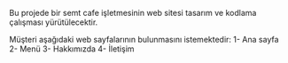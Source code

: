 Bu projede bir semt cafe işletmesinin web sitesi tasarım ve kodlama çalışması yürütülecektir.

Müşteri aşağıdaki web sayfalarının bulunmasını istemektedir:
1- Ana sayfa
2- Menü
3- Hakkımızda
4- İletişim

